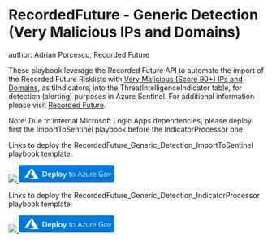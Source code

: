 # RecordedFuture - Generic Detection (Very Malicious IPs and Domains)
author: Adrian Porcescu, Recorded Future

These playbook leverage the Recorded Future API to automate the import of the Recorded Future Risklists with [Very Malicious (Score 90+) IPs and Domains](https://support.recordedfuture.com/hc/en-us/articles/115000897208-Risk-Scoring-in-Recorded-Future), as tiIndicators, into the ThreatIntelligenceIndicator table, for detection (alerting) purposes in Azure Sentinel.  For additional information please visit [Recorded Future](https://www.recordedfuture.com/integrations/azure/).

Note: Due to internal Microsoft Logic Apps dependencies, please deploy first the ImportToSentinel playbook before the IndicatorProcessor one.

Links to deploy the RecordedFuture_Generic_Detection_ImportToSentinel playbook template:

<a href="https://portal.azure.com/#create/Microsoft.Template/uri/https%3A%2F%2Fraw.githubusercontent.com%2FAzure%2FAzure-Sentinel%2Fmaster%2FPlaybooks%2FRecordedFuture_Generic_Detection%2FRecordedFuture_Generic_Detection_ImportToSentinel.json" target="_blank">
	<img src="https://aka.ms/deploytoazurebutton"/>
</a>
<a href="https://portal.azure.us/#create/Microsoft.Template/uri/https%3A%2F%2Fraw.githubusercontent.com%2FAzure%2FAzure-Sentinel%2Fmaster%2FPlaybooks%2FRecordedFuture_Generic_Detection%2FRecordedFuture_Generic_Detection_ImportToSentinel.json" target="_blank">
	<img src="https://raw.githubusercontent.com/Azure/azure-quickstart-templates/master/1-CONTRIBUTION-GUIDE/images/deploytoazuregov.png"/>
</a>

Links to deploy the RecordedFuture_Generic_Detection_IndicatorProcessor playbook template:

<a href="https://portal.azure.com/#create/Microsoft.Template/uri/https%3A%2F%2Fraw.githubusercontent.com%2FAzure%2FAzure-Sentinel%2Fmaster%2FPlaybooks%2FRecordedFuture_Generic_Detection%2FRecordedFuture_Generic_Detection_IndicatorProcessor.json" target="_blank">
	<img src="https://aka.ms/deploytoazurebutton"/>
</a>
<a href="https://portal.azure.us/#create/Microsoft.Template/uri/https%3A%2F%2Fraw.githubusercontent.com%2FAzure%2FAzure-Sentinel%2Fmaster%2FPlaybooks%2FRecordedFuture_Generic_Detection%2FRecordedFuture_Generic_Detection_IndicatorProcessor.json" target="_blank">
	<img src="https://raw.githubusercontent.com/Azure/azure-quickstart-templates/master/1-CONTRIBUTION-GUIDE/images/deploytoazuregov.png"/>
</a>

